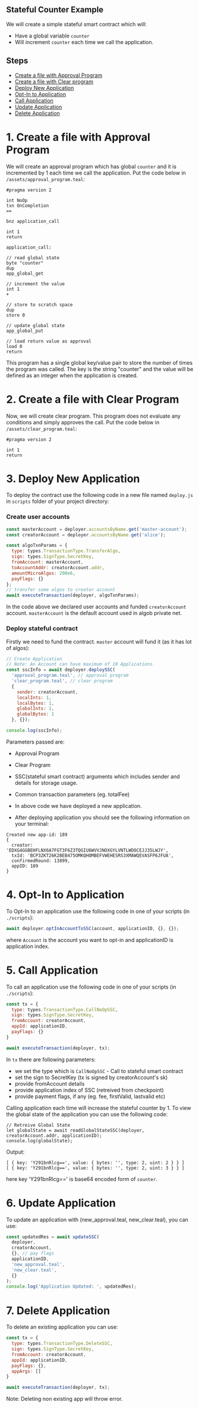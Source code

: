 ## Stateful Counter Example

We will create a simple stateful smart contract which will:
- Have a global variable `counter`
- Will increment `counter` each time we call the application.

## Steps

+ [Create a file with Approval Program](https://github.com/scale-it/algo-builder/examples/stateful-counter/assets/approval_program.teal)
+ [Create a file with Clear program](https://github.com/scale-it/algo-builder/examples/stateful-counter/assets/clear_program.teal)
+ [Deploy New Application](https://github.com/scale-it/algo-builder/examples/stateful-counter/scripts/deploy.js)
+ [Opt-In to Application](https://github.com/scale-it/algo-builder/examples/stateful-counter/scripts/deploy.js)
+ [Call Application](https://github.com/scale-it/algo-builder/examples/stateful-counter/scripts//interaction_scripts/call_application.js)
+ [Update Application](https://github.com/scale-it/algo-builder/examples/stateful-counter/scripts/interaction_scripts/update_application.js)
+ [Delete Application](https://github.com/scale-it/algo-builder/examples/stateful-counter/scripts/interaction_scripts/delete_application.js)

# 1. Create a file with Approval Program

We will create an approval program which has global `counter` and it is incremented by 1 each time we call the application. Put the code below in `/assets/approval_program.teal`:

```
#pragma version 2

int NoOp
txn OnCompletion
==

bnz application_call

int 1
return

application_call:

// read global state
byte "counter"
dup
app_global_get

// increment the value
int 1
+

// store to scratch space
dup
store 0

// update global state
app_global_put

// load return value as approval
load 0
return

```

This program has a single global key/value pair to store the number of times the program was called. The key is the string "counter" and the value will be defined as an integer when the application is created.


# 2. Create a file with Clear Program

Now, we will create clear program. This program does not evaluate any conditions and simply approves the call. Put the code below in `/assets/clear_program.teal`:

```
#pragma version 2

int 1
return
```

# 3. Deploy New Application

To deploy the contract use the following code in a new file named `deploy.js` in `scripts` folder of your project directory:

### Create user accounts

```javascript
const masterAccount = deployer.accountsByName.get('master-account');
const creatorAccount = deployer.accountsByName.get('alice');

const algoTxnParams = {
  type: types.TransactionType.TransferAlgo,
  sign: types.SignType.SecretKey,
  fromAccount: masterAccount,
  toAccountAddr: creatorAccount.addr,
  amountMicroAlgos: 200e6,
  payFlags: {}
};
// transfer some algos to creator account
await executeTransaction(deployer, algoTxnParams);
```

In the code above we declared user accounts and funded `creatorAccount` account. `masterAccount` is the default account used in algob private net.

### Deploy stateful contract

Firstly we need to fund the contract. `master` account will fund it (as it has lot of algos):

```javascript
// Create Application
// Note: An Account can have maximum of 10 Applications.
const sscInfo = await deployer.deploySSC(
  'approval_program.teal', // approval program
  'clear_program.teal', // clear program
  {
    sender: creatorAccount,
    localInts: 1,
    localBytes: 1,
    globalInts: 1,
    globalBytes: 1
  }, {});

console.log(sscInfo);
```

Parameters passed are:
  - Approval Program
  - Clear Program
  - SSC(stateful smart contract) arguments which includes sender and details for storage usage.
  - Common transaction parameters (eg. totalFee)

- In above code we have deployed a new application.

- After deploying application you should see the following information on your terminal:

```
Created new app-id: 189
{
  creator: 'EDXG4GGBEHFLNX6A7FGT3F6Z3TQGIU6WVVJNOXGYLVNTLWDOCEJJ35LWJY',
  txId: 'BCP3ZKT26K2BEB475OMKQHOMBEFVWEHESRS3XMAWQEVASFP6JFUA',
  confirmedRound: 13899,
  appID: 189
}

```

# 4. Opt-In to Application

To Opt-In to an application use the following code in one of your scripts (in `./scripts`):

```javascript
await deployer.optInAccountToSSC(account, applicationID, {}, {});
```

where `Account` is the account you want to opt-in and applicationID is application index.

# 5. Call Application

To call an application use the following code in one of your scripts (in `./scripts`):

```javascript
const tx = {
  type: types.TransactionType.CallNoOpSSC,
  sign: types.SignType.SecretKey,
  fromAccount: creatorAccount,
  appId: applicationID,
  payFlags: {}
}

await executeTransaction(deployer, tx);
```

In `tx` there are following parameters:
  - we set the type which is `CallNoOpSSC` - Call to stateful smart contract
  - set the sign to SecretKey (tx is signed by creatorAccount's sk)
  - provide fromAccount details
  - provide application index of SSC (retreived from checkpoint)
  - provide payment flags, if any (eg. fee, firstValid, lastvalid etc)

Calling application each time will increase the stateful counter by 1.
To view the global state of the application you can use the following code:

```
// Retreive Global State
let globalState = await readGlobalStateSSC(deployer, creatorAccount.addr, applicationID);
console.log(globalState);
```

Output:

```
[ { key: 'Y291bnRlcg==', value: { bytes: '', type: 2, uint: 2 } } ]
[ { key: 'Y291bnRlcg==', value: { bytes: '', type: 2, uint: 3 } } ]
```

here key 'Y291bnRlcg==' is base64 encoded form of `counter`.

# 6. Update Application

To update an application with (new_approval.teal, new_clear.teal), you can use:

```javascript
const updatedRes = await updateSSC(
  deployer,
  creatorAccount,
  {}, // pay flags
  applicationID,
  'new_approval.teal',
  'new_clear.teal',
  {}
);
console.log('Application Updated: ', updatedRes);
```

# 7. Delete Application

To delete an existing application you can use:

```javascript
const tx = {
  type: types.TransactionType.DeleteSSC,
  sign: types.SignType.SecretKey,
  fromAccount: creatorAccount,
  appId: applicationID,
  payFlags: {},
  appArgs: []
}

await executeTransaction(deployer, tx);
```

Note: Deleting non existing app will throw error.
